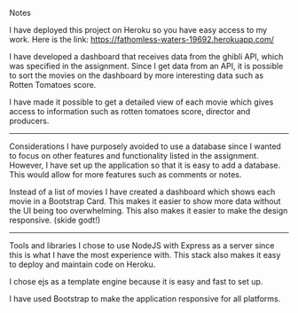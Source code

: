Notes

I have deployed this project on Heroku so you have easy access to my work. 
Here is the link: https://fathomless-waters-19692.herokuapp.com/


I have developed a dashboard that receives data from the ghibli API, which was specified in the assignment. Since I get data from an API, it is possible to sort the movies on the dashboard by more interesting data such as Rotten Tomatoes score.

I have made it possible to get a detailed view of each movie which gives access to information such as rotten tomatoes score, director and producers.


___________________________________________________________________________________________________________________________________________
Considerations
I have purposely avoided to use a database since I wanted to focus on other features and functionality listed in the assignment. However, I have set up the application so that it is easy to add a database. This would allow for more features such as comments or notes.


Instead of a list of movies I have created a dashboard which shows each movie in a Bootstrap Card. This makes it easier to show more data without the UI being too overwhelming. This also makes it easier to make the design responsive. (skide godt!)


___________________________________________________________________________________________________________________________________________
Tools and libraries
I chose to use NodeJS with Express as a server since this is what I have the most experience with. This stack also makes it easy to deploy and maintain code on Heroku.

I chose ejs as a template engine because it is easy and fast to set up. 

I have used Bootstrap to make the application responsive for all platforms.

